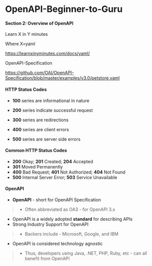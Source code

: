 # OpenAPI-Beginner-to-Guru

#### Section 2: Overview of OpenAPI

Learn X in Y minutes

Where X=yaml

https://learnxinyminutes.com/docs/yaml/


OpenAPI-Specification

https://github.com/OAI/OpenAPI-Specification/blob/master/examples/v3.0/petstore.yaml



#### HTTP Status Codes


* **100** series are informational in nature

*  **200** series indicate successful request

*  **300** series are redirections

*  **400** series are client errors

*  **500** series are server side errors


#### Common HTTP Status Codes
* **200** Okay; **201** Created; **204** Accepted
* **301** Moved Permanently
* **400** Bad Request; **401** Not Authorized; **404** Not Found
* **500** Internal Server Error; **503** Service Unavailable


#### OpenAPI
* **OpenAPI** - short for OpenAPI Specification
>* Often abbreviated as OA3 - for OpenAPI 3.x
* OpenAPI is a widely adopted **standard** for describing APIs
* Strong Industry Support for OpenAPI
>* Backers include - Microsoft, Google, and IBM
* OpenAPI is considered technology agnostic
>* Thus, developers using Java, .NET, PHP, Ruby, etc - can all benefit from OpenAPI
